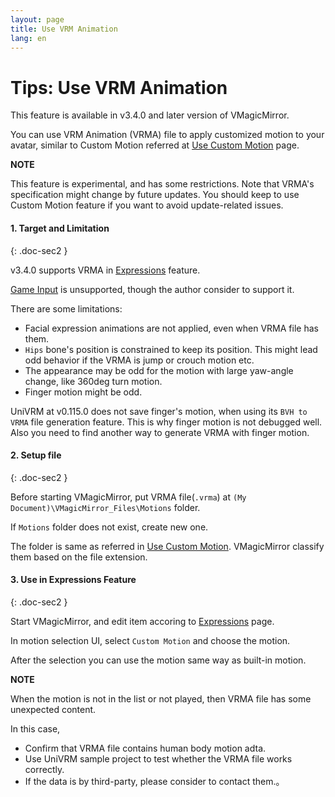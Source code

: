 ```yaml
---
layout: page
title: Use VRM Animation
lang: en
---
```


# Tips: Use VRM Animation

This feature is available in v3.4.0 and later version of VMagicMirror.

You can use VRM Animation (VRMA) file to apply customized motion to your avatar, similar to Custom Motion referred at [Use Custom Motion](./use_custom_motion) page.

<div class="note-area" markdown="1">

**NOTE**

This feature is experimental, and has some restrictions. Note that VRMA's specification might change by future updates.
You should keep to use Custom Motion feature if you want to avoid update-related issues.

</div>


#### 1. Target and Limitation
{: .doc-sec2 }

v3.4.0 supports VRMA in [Expressions](../../docs/expressions) feature.

[Game Input](../../docs/game_input) is unsupported, though the author consider to support it.

There are some limitations:

<div class="doc-ul" markdown="1">

- Facial expression animations are not applied, even when VRMA file has them.
- `Hips` bone's position is constrained to keep its position. This might lead odd behavior if the VRMA is jump or crouch motion etc.
- The appearance may be odd for the motion with large yaw-angle change, like 360deg turn motion.
- Finger motion might be odd.

UniVRM at v0.115.0 does not save finger's motion, when using its `BVH to VRMA` file generation feature. This is why finger motion is not debugged well. Also you need to find another way to generate VRMA with finger motion.

</div>


#### 2. Setup file
{: .doc-sec2 }

Before starting VMagicMirror, put VRMA file(`.vrma`) at `(My Document)\VMagicMirror_Files\Motions` folder.

If `Motions` folder does not exist, create new one.

The folder is same as referred in [Use Custom Motion](./use_custom_motion). VMagicMirror classify them based on the file extension.

#### 3. Use in Expressions Feature
{: .doc-sec2 }

Start VMagicMirror, and edit item accoring to [Expressions](../../docs/expressions) page.

In motion selection UI, select `Custom Motion` and choose the motion.

After the selection you can use the motion same way as built-in motion.

<div class="note-area" markdown="1">

**NOTE**

When the motion is not in the list or not played, then VRMA file has some unexpected content.

In this case,

- Confirm that VRMA file contains human body motion adta.
- Use UniVRM sample project to test whether the VRMA file works correctly.
- If the data is by third-party, please consider to contact them.。

</div>

